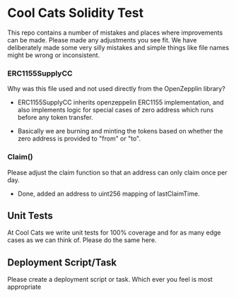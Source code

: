 # Cool Cats Solidity Test

This repo contains a number of mistakes and places where improvements can be made. Please made any adjustments you see fit.
We have deliberately made some very silly mistakes and simple things like file names might be wrong or inconsistent.

### ERC1155SupplyCC

Why was this file used and not used directly from the OpenZepplin library?

- ERC1155SupplyCC inherits openzeppelin ERC1155 implementation, and also implements logic for special cases of zero address which runs before any token transfer.

- Basically we are burning and minting the tokens based on whether the zero address is provided to "from" or "to".

### Claim()

Please adjust the claim function so that an address can only claim once per day.

- Done, added an address to uint256 mapping of lastClaimTime.

## Unit Tests

At Cool Cats we write unit tests for 100% coverage and for as many edge cases as we can think of. Please do the same here.

## Deployment Script/Task

Please create a deployment script or task. Which ever you feel is most appropriate
